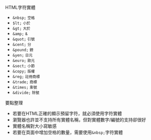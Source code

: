 HTML字符實體
- `&nbsp;` <small>空格</small>
- `$lt;` <small>小於</small>
- `&gt;` <small>大於</small>
- `&amp;` <small>&</small>
- `&quot;` <small>引號</small>
- `&cent;` <small>分</small>
- `&pound;` <small>鎊</small>
- `&yen;` <small>日元</small>
- `&euro;` <small>歐元</small>
- `&sect;` <small>小節</small>
- `&copy;` <small>版權</small>
- `&reg;` <small>註冊商標</small>
- `&trade;` <small>商標</small>
- `&times;` <small>乘號</small>
- `&divide;` <small>除號</small>

要點整理
- 若要在HTML正確的顯示預留字符，就必須使用字符實體
- 瀏覽器也許並不支持所有實體名稱，但對實體數字/編號的支持卻很好
- 實體名稱對大小寫敏感
- 若要在頁面中增加空格的數量，需要使用`&nbsp;`字符實體